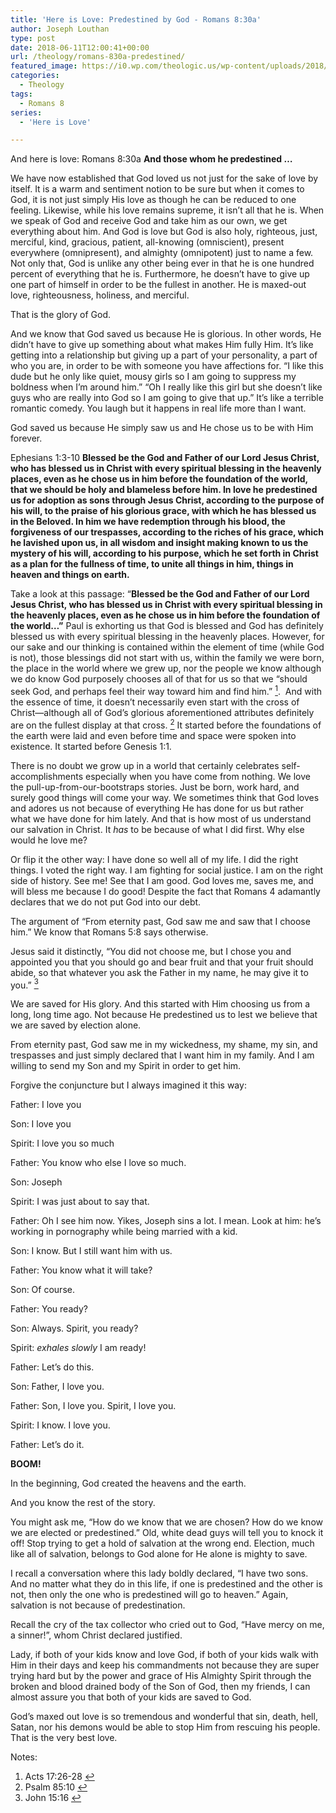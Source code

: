 ```yaml
---
title: 'Here is Love: Predestined by God - Romans 8:30a'
author: Joseph Louthan
type: post
date: 2018-06-11T12:00:41+00:00
url: /theology/romans-830a-predestined/
featured_image: https://i0.wp.com/theologic.us/wp-content/uploads/2018/06/tenor.gif?resize=400%2C226
categories:
  - Theology
tags:
  - Romans 8
series:
  - 'Here is Love'

---
```

<p class="p1">
  And here is love: Romans 8:30a<i> </i><b>And those whom he predestined …</b>
</p>

<p class="p1">
  We have now established that God loved us not just for the sake of love by itself. It is a warm and sentiment notion to be sure but when it comes to God, it is not just simply His love as though he can be reduced to one feeling. Likewise, while his love remains supreme, it isn’t all that he is. When we speak of God and receive God and take him as our own, we get everything about him. And God is love but God is also holy, righteous, just, merciful, kind, gracious, patient, all-knowing (omniscient), present everywhere (omnipresent), and almighty (omnipotent) just to name a few. Not only that, God is unlike any other being ever in that he is one hundred percent of everything that he is. Furthermore, he doesn’t have to give up one part of himself in order to be the fullest in another. He is maxed-out love, righteousness, holiness, and merciful.
</p>

<p class="p1">
  That is the glory of God.
</p>

<p class="p1">
  And we know that God saved us because He is glorious. In other words, He didn’t have to give up something about what makes Him fully Him. It’s like getting into a relationship but giving up a part of your personality, a part of who you are, in order to be with someone you have affections for. “I like this dude but he only like quiet, mousy girls so I am going to suppress my boldness when I’m around him.” “Oh I really like this girl but she doesn’t like guys who are really into God so I am going to give that up.” It’s like a terrible romantic comedy. You laugh but it happens in real life more than I want.
</p>

<p class="p1">
  God saved us because He simply saw us and He chose us to be with Him forever.
</p>

<p class="p1">
  Ephesians 1:3-10 <b>Blessed be the God and Father of our Lord Jesus Christ, who has blessed us in Christ with every spiritual blessing in the heavenly places, even as he chose us in him before the foundation of the world, that we should be holy and blameless before him. In love he predestined us for adoption as sons through Jesus Christ, according to the purpose of his will, to the praise of his glorious grace, with which he has blessed us in the Beloved. In him we have redemption through his blood, the forgiveness of our trespasses, according to the riches of his grace, which he lavished upon us, in all wisdom and insight making known to us the mystery of his will, according to his purpose, which he set forth in Christ as a plan for the fullness of time, to unite all things in him, things in heaven and things on earth. </b>
</p>

<p class="p1">
  Take a look at this passage: “<b>Blessed be the God and Father of our Lord Jesus Christ, who has blessed us in Christ with every spiritual blessing in the heavenly places, even as he chose us in him before the foundation of the world…”</b> Paul is exhorting us that God is blessed and God has definitely blessed us with every spiritual blessing in the heavenly places. However, for our sake and our thinking is contained within the element of time (while God is not), those blessings did not start with us, within the family we were born, the place in the world where we grew up, nor the people we know although we do know God purposely chooses all of that for us so that we “should seek God, and perhaps feel their way toward him and find him.” <a class="simple-footnote" title="Acts 17:26-28" id="return-note-3556-1" href="#note-3556-1"><sup>1</sup></a>.<span class="Apple-converted-space">  </span>And with the essence of time, it doesn’t necessarily even start with the cross of Christ—although all of God’s glorious aforementioned attributes definitely are on the fullest display at that cross. <a class="simple-footnote" title="Psalm 85:10" id="return-note-3556-2" href="#note-3556-2"><sup>2</sup></a> It started before the foundations of the earth were laid and even before time and space were spoken into existence. It started before Genesis 1:1.
</p>

<p class="p1">
  There is no doubt we grow up in a world that certainly celebrates self-accomplishments especially when you have come from nothing. We love the pull-up-from-our-bootstraps stories. Just be born, work hard, and surely good things will come your way. We sometimes think that God loves and adores us not because of everything He has done for us but rather what we have done for him lately. And that is how most of us understand our salvation in Christ. It <i>has </i>to be because of what I did first. Why else would he love me?
</p>

<p class="p1">
  Or flip it the other way: I have done so well all of my life. I did the right things. I voted the right way. I am fighting for social justice. I am on the right side of history. See me! See that I am good. God loves me, saves me, and will bless me because I do good! Despite the fact that Romans 4 adamantly declares that we do not put God into our debt.
</p>

<p class="p1">
  The argument of “From eternity past, God saw me and saw that I choose him.” We know that Romans 5:8 says otherwise.
</p>

<p class="p1">
  Jesus said it distinctly, “You did not choose me, but I chose you and appointed you that you should go and bear fruit and that your fruit should abide, so that whatever you ask the Father in my name, he may give it to you.” <a class="simple-footnote" title="John 15:16" id="return-note-3556-3" href="#note-3556-3"><sup>3</sup></a>
</p>

<p class="p1">
  We are saved for His glory. And this started with Him choosing us from a long, long time ago. Not because He predestined us to lest we believe that we are saved by election alone.
</p>

<p class="p1">
  From eternity past, God saw me in my wickedness, my shame, my sin, and trespasses and just simply declared that I want him in my family. And I am willing to send my Son and my Spirit in order to get him.
</p>

<p class="p1">
  Forgive the conjuncture but I always imagined it this way:
</p>

<p class="p1">
  Father: I love you
</p>

<p class="p1">
  Son: I love you
</p>

<p class="p1">
  Spirit: I love you so much
</p>

<p class="p1">
  Father: You know who else I love so much.
</p>

<p class="p1">
  Son: Joseph
</p>

<p class="p1">
  Spirit: I was just about to say that.
</p>

<p class="p1">
  Father: Oh I see him now. Yikes, Joseph sins a lot. I mean. Look at him: he’s working in pornography while being married with a kid.
</p>

<p class="p1">
  Son: I know. But I still want him with us.
</p>

<p class="p1">
  Father: You know what it will take?
</p>

<p class="p1">
  Son: Of course.
</p>

<p class="p1">
  Father: You ready?
</p>

<p class="p1">
  Son: Always. Spirit, you ready?
</p>

<p class="p1">
  Spirit: <i>exhales slowly</i> I am ready!
</p>

<p class="p1">
  Father: Let’s do this.
</p>

<p class="p1">
  Son: Father, I love you.
</p>

<p class="p1">
  Father: Son, I love you. Spirit, I love you.
</p>

<p class="p1">
  Spirit: I know. I love you.
</p>

<p class="p1">
  Father: Let’s do it.
</p>

<p class="p1">
  <b>BOOM!</b>
</p>

<p class="p1">
  In the beginning, God created the heavens and the earth.
</p>

<p class="p1">
  And you know the rest of the story.
</p>

<p class="p1">
  You might ask me, “How do we know that we are chosen? How do we know we are elected or predestined.” Old, white dead guys will tell you to knock it off! Stop trying to get a hold of salvation at the wrong end. Election, much like all of salvation, belongs to God alone for He alone is mighty to save.
</p>

<p class="p1">
  I recall a conversation where this lady boldly declared, “I have two sons. And no matter what they do in this life, if one is predestined and the other is not, then only the one who is predestined will go to heaven.” Again, salvation is not because of predestination.
</p>

<p class="p1">
  Recall the cry of the tax collector who cried out to God, “Have mercy on me, a sinner!”, whom Christ declared justified.
</p>

<p class="p1">
  Lady, if both of your kids know and love God, if both of your kids walk with Him in their days and keep his commandments not because they are super trying hard but by the power and grace of His Almighty Spirit through the broken and blood drained body of the Son of God, then my friends, I can almost assure you that both of your kids are saved to God.
</p>

<p class="p1">
  God’s maxed out love is so tremendous and wonderful that sin, death, hell, Satan, nor his demons would be able to stop Him from rescuing his people. That is the very best love.
</p>

<div class="simple-footnotes">
  <p class="notes">
    Notes:
  </p>
  
  <ol>
    <li id="note-3556-1">
      Acts 17:26-28 <a href="#return-note-3556-1">&#8617;</a>
    </li>
    <li id="note-3556-2">
      Psalm 85:10 <a href="#return-note-3556-2">&#8617;</a>
    </li>
    <li id="note-3556-3">
      John 15:16 <a href="#return-note-3556-3">&#8617;</a>
    </li>
  </ol>
</div>
